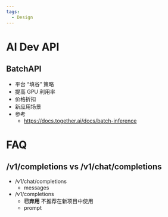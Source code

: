 ```yaml
---
tags:
  - Design
---
```


# AI Dev API

## BatchAPI

- 平台 “填谷” 策略
- 提高 GPU 利用率
- 价格折扣
- 新应用场景
- 参考
  - https://docs.together.ai/docs/batch-inference

# FAQ

## /v1/completions vs /v1/chat/completions

- /v1/chat/completions
  - messages
- /v1/completions
  - **已弃用** 不推荐在新项目中使用
  - prompt
